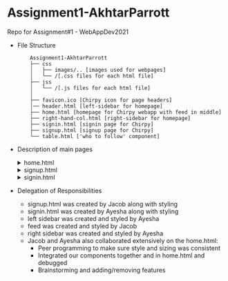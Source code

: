 # Assignment1-AkhtarParrott
Repo for Assignment#1 - WebAppDev2021

- File Structure
    ```
        Assignment1-AkhtarParrott
        ├── css
        │   ├── images/.. [images used for webpages]
        │   └── /[.css files for each html file]
        ├── jss
        │   └── /[.js files for each html file]
        │   
        ├── favicon.ico [Chirpy icon for page headers]
        │── header.html [left-sidebar for homepage]
        ├── home.html [homepage for Chirpy webapp with feed in middle]
        ├── right-hand-col.html [right-sidebar for homepage]
        ├── signin.html [signin page for Chirpy]
        ├── signup.html [signup page for Chirpy]
        └── table.html ['who to follow' component]
    ```
- Description of main pages
    <details> 
    <summary>home.html </summary>
    This is the homepage the user will see once logged into the Chirpy webapp (our version of Twitter).
    Its basic structure is as follows:
    <br>
     <details><summary>1. Left sidebar</summary>
       - (Home)
       <br>
       - (#Explore)
       <br>
       - (Notifications)
       <br>
       - (Messages)
       <br>
       - (Bookmarks)
       <br>
       - (Profile)
       <br>
       - (Settings)
       <br>
       - (Chirp)
       <br>
        </details>
    <details><summary>2. Feed</summary>
    - (Home header)
    <br>
    - (ChirpBox)
    <br>
    - (Feed which contains mockdata of Chirpy posts)
    <br>
    </details>
    <details><summary>3. Right sidebar</summary>
    - (Search box)
    <br>
    - (News)
    <br>
    - (Who to Follow)
    <br>
    </details>

    </details>
    <details>
    <summary>signup.html</summary>
    Signup Page for Chirpy - all requirements met as specified for Assignment#1.
    We did not add the left-navbar for signup.html because that should only be accessed by a logged in user.
    </details>

    <details>
    <summary>signin.html</summary>
    Signin Page for Chirpy - all requirements met as specified for Assignment#1.
    We did not add the left-navbar for signin.html because that should only be accessed by a logged in user.
    </details>
- Delegation of Responsibilities
  - signup.html was created by Jacob along with styling
  - signin.html was created by Ayesha along with styling
  - left sidebar was created and styled by Ayesha
  - feed was created and styled by Jacob
  - right sidebar was created and styled by Ayesha
  - Jacob and Ayesha also collaborated extensively on the home.html:
    - Peer programming to make sure style and sizing was consistent
    - Integrated our components together and in home.html and debugged
    - Brainstorming and adding/removing features